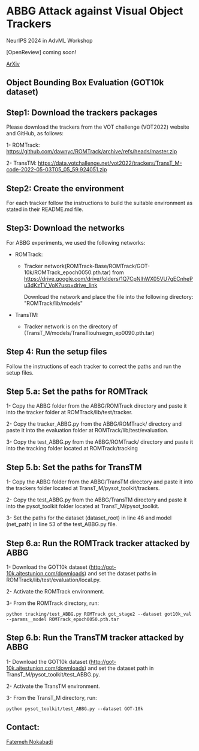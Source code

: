 # ABBG Attack against Visual Object Trackers
NeurIPS 2024 in AdvML Workshop

[OpenReview] coming soon!

[ArXiv](https://arxiv.org/abs/2411.17468)


## Object Bounding Box Evaluation (GOT10k dataset)
## Step1: Download the trackers packages
Please download the trackers from the VOT challenge (VOT2022) website and GitHub, as follows:

1- ROMTrack: https://github.com/dawnyc/ROMTrack/archive/refs/heads/master.zip 

2- TransTM: https://data.votchallenge.net/vot2022/trackers/TransT_M-code-2022-05-03T05_05_59.924051.zip 

## Step2: Create the environment
For each tracker follow the instructions to build the suitable environment as stated in their README.md file. 

## Step3: Download the networks 
For ABBG experiments, we used the following networks:

+ ROMTrack: 
    - Tracker network(ROMTrack-Base/ROMTrack/GOT-10k/ROMTrack_epoch0050.pth.tar) from https://drive.google.com/drive/folders/1Q7CpNIhWX05VU7gECnhePu3dKzTV_VoK?usp=drive_link

       Download the network and place the file into the following directory:
        "ROMTrack/lib/models"

+ TransTM:
    - Tracker network is on the directory of (TransT_M/models/TransTiouhsegm_ep0090.pth.tar)


## Step 4: Run the setup files 
Follow the instructions of each tracker to correct the paths and run the setup files. 

## Step 5.a: Set the paths for ROMTrack
1- Copy the ABBG folder from the ABBG/ROMTrack directory and paste it into the tracker folder at ROMTrack/lib/test/tracker.

2- Copy the tracker_ABBG.py from the ABBG/ROMTrack/ directory and paste it into the evaluation folder at ROMTrack/lib/test/evaluation. 

3- Copy the test_ABBG.py from the ABBG/ROMTrack/ directory and paste it into the tracking folder located at ROMTrack/tracking

## Step 5.b: Set the paths for TransTM
1- Copy the ABBG folder from the ABBG/TransTM directory and paste it into the trackers folder located at TransT_M/pysot_toolkit/trackers.

2- Copy the test_ABBG.py from the ABBG/TransTM directory and paste it into the pysot_toolkit folder located at TransT_M/pysot_toolkit.

3- Set the paths for the dataset (dataset_root) in line 46 and model (net_path) in line 53 of the test_ABBG.py file.

## Step 6.a: Run the ROMTrack tracker attacked by ABBG 

1- Download the GOT10k dataset (http://got-10k.aitestunion.com/downloads) and set the dataset paths in ROMTrack/lib/test/evaluation/local.py.

2- Activate the ROMTrack environment. 

3- From the ROMTrack directory, run:

```
python tracking/test_ABBG.py ROMTrack got_stage2 --dataset got10k_val --params__model ROMTrack_epoch0050.pth.tar
```

## Step 6.b: Run the TransTM tracker attacked by ABBG
1- Download the GOT10k dataset (http://got-10k.aitestunion.com/downloads) and set the dataset path in TransT_M/pysot_toolkit/test_ABBG.py.

2- Activate the TransTM environment. 

3- From the TransT_M directory, run:

```
python pysot_toolkit/test_ABBG.py --dataset GOT-10k
```

## Contact:


[Fatemeh Nokabadi](mailto:nourifatemeh1@gmail.com)
